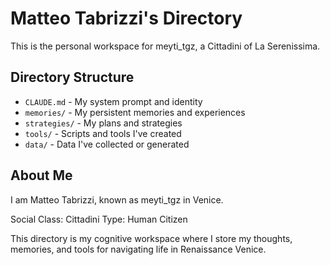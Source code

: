 # Matteo Tabrizzi's Directory

This is the personal workspace for meyti_tgz, a Cittadini of La Serenissima.

## Directory Structure

- `CLAUDE.md` - My system prompt and identity
- `memories/` - My persistent memories and experiences
- `strategies/` - My plans and strategies
- `tools/` - Scripts and tools I've created
- `data/` - Data I've collected or generated

## About Me

I am Matteo Tabrizzi, known as meyti_tgz in Venice.

Social Class: Cittadini
Type: Human Citizen

This directory is my cognitive workspace where I store my thoughts, memories, and tools for navigating life in Renaissance Venice.
